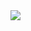 

<img src="https://github-readme-stats.vercel.app/api?username=onurhanak&count_private=true&show_icons=true&icon_color=CE1D2D&text_color=718096&bg_color=00000000&hide_title=false&hide_border=true" />
